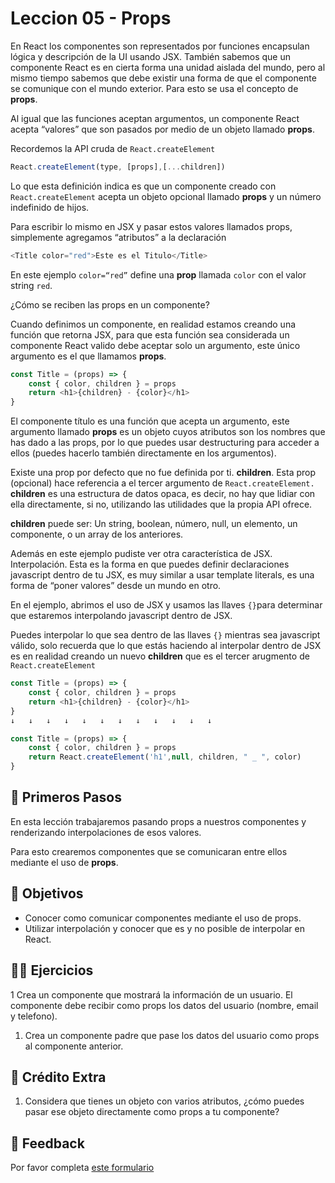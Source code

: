 # Leccion 05 - Props

En React los componentes son representados por funciones encapsulan lógica y descripción de la UI usando JSX. También sabemos que un componente React es en cierta forma una unidad aislada del mundo, pero al mismo tiempo sabemos que debe existir una forma de que el componente se comunique con el mundo exterior. Para esto se usa el concepto de **props**.

Al igual que las funciones aceptan argumentos, un componente React acepta “valores” que son pasados por medio de un objeto llamado **props**.

Recordemos la API cruda de `React.createElement`

```javascript
React.createElement(type, [props],[...children])
```

Lo que esta definición indica es que un componente creado con `React.createElement` acepta un objeto opcional llamado **props** y un número indefinido de hijos.

Para escribir lo mismo en JSX y pasar estos valores llamados props, simplemente agregamos “atributos” a la declaración

```javascript
<Title color="red">Este es el Titulo</Title>
```

En este ejemplo `color=“red”` define una **prop** llamada `color` con el valor string `red`.

¿Cómo se reciben las props en un componente?

Cuando definimos un componente, en realidad estamos creando una función que retorna JSX, para que esta función sea considerada un componente React valido debe aceptar solo un argumento, este único argumento es el que llamamos **props**.

```javascript
const Title = (props) => {
	const { color, children } = props 
	return <h1>{children} - {color}</h1>
}
```

El componente título es una función que acepta un argumento, este argumento llamado **props** es un objeto cuyos atributos son los nombres que has dado a las props, por lo que puedes usar destructuring para acceder a ellos (puedes hacerlo también directamente en los argumentos).

Existe una prop por defecto que no fue definida por ti. **children**. Esta prop (opcional) hace referencia a el tercer argumento de  `React.createElement.` **children** es una estructura de datos opaca, es decir, no hay que lidiar con ella directamente, si no, utilizando las utilidades que la propia API ofrece.

**children** puede ser: Un string, boolean, número, null, un elemento, un componente, o un array de los anteriores.

Además en este ejemplo pudiste ver otra característica de JSX. Interpolación. Esta es la forma en que puedes definir declaraciones javascript dentro de tu JSX, es muy similar a usar template literals, es una forma de “poner valores” desde un mundo en otro.

En el ejemplo, abrimos el uso de JSX y usamos las llaves `{}`para determinar que  estaremos interpolando javascript dentro de JSX.

Puedes interpolar lo que sea dentro de las llaves `{}` mientras sea javascript válido, solo recuerda que lo que estás haciendo al interpolar dentro de JSX es en realidad creando un nuevo **children** que es el tercer arugmento de `React.createElement`

```javascript
const Title = (props) => {
	const { color, children } = props 
	return <h1>{children} - {color}</h1>
}
↓	↓	↓	↓	↓	↓	↓	↓	↓	↓	↓	↓

const Title = (props) => {
	const { color, children } = props
	return React.createElement('h1',null, children, " _ ", color)
}
```

## 🐾 Primeros Pasos

En esta lección trabajaremos pasando props a nuestros componentes y renderizando interpolaciones de esos valores.

Para esto crearemos componentes que se comunicaran entre ellos mediante el uso de **props**.

## 🎯 Objetivos

- Conocer como comunicar componentes mediante el uso de props.
- Utilizar interpolación y conocer que es y no posible de interpolar en React.

## 🏋️‍♂️ Ejercicios

1 Crea un componente que mostrará la información de un usuario. El componente debe recibir como props los datos del usuario (nombre, email y telefono).
1. Crea un componente padre que pase los datos del usuario como props al componente anterior.

## 🍬 Crédito Extra

1. Considera que tienes un objeto con varios atributos, ¿cómo puedes pasar ese objeto directamente como props a tu componente?


## 📣 Feedback
Por favor completa [este formulario](https://docs.google.com/forms/d/e/1FAIpQLSfVXaAKvJ7aj_de08YTet3g4Go5FV7QrI9TJWkYI1UDg1KW6A/viewform?usp=pp_url&entry.1045988887=Lección%2005)